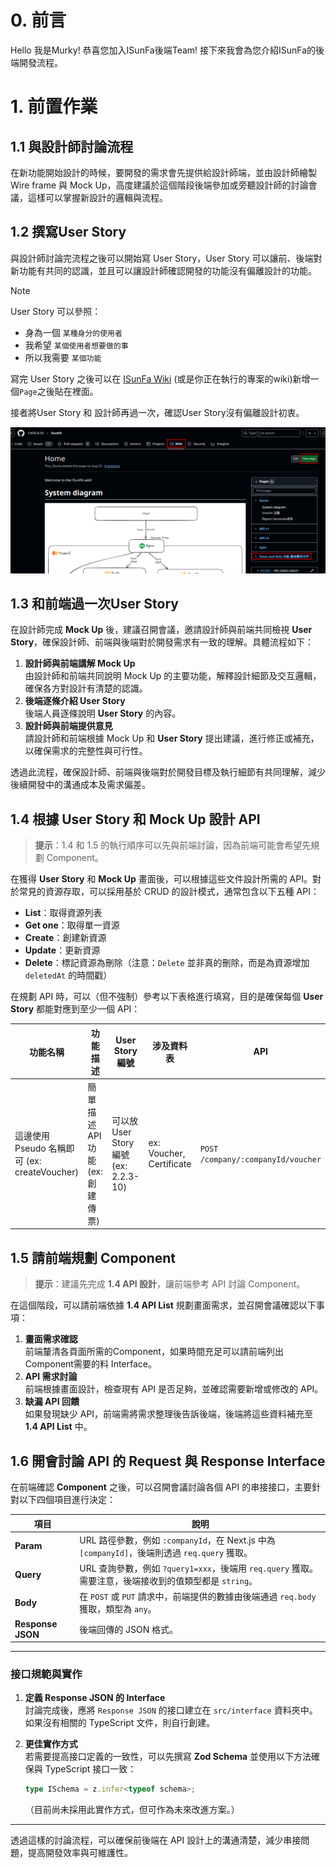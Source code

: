 # 0. 前言

Hello 我是Murky! 恭喜您加入ISunFa後端Team! 接下來我會為您介紹ISunFa的後端開發流程。
# 1. 前置作業

## 1.1 與設計師討論流程
在新功能開始設計的時候，要開發的需求會先提供給設計師端，並由設計師繪製 Wire frame 與 Mock Up，高度建議於這個階段後端參加或旁聽設計師的討論會議，這樣可以掌握新設計的邏輯與流程。

## 1.2 撰寫User Story
與設計師討論完流程之後可以開始寫 User Story，User Story 可以讓前、後端對新功能有共同的認識，並且可以讓設計師確認開發的功能沒有偏離設計的功能。

> [!note]
> User Story 可以參照：
> - 身為一個 `某種身分的使用者`
> - 我希望 `某個使用者想要做的事`
> - 所以我需要 `某個功能`

寫完 User Story 之後可以在 [ISunFa Wiki](https://github.com/CAFECA-IO/iSunFA/wiki/) (或是你正在執行的專案的wiki)新增一個`Page`之後貼在裡面。

接者將User Story 和 設計師再過一次，確認User Story沒有偏離設計初衷。

![](./後端生存指南img/後端生存指南-20241227153755632.png)

## 1.3 和前端過一次User Story

在設計師完成 **Mock Up** 後，建議召開會議，邀請設計師與前端共同檢視 **User Story**，確保設計師、前端與後端對於開發需求有一致的理解。具體流程如下：

1. **設計師與前端講解 Mock Up**  
    由設計師和前端共同說明 Mock Up 的主要功能，解釋設計細節及交互邏輯，確保各方對設計有清楚的認識。
2. **後端逐條介紹 User Story**  
    後端人員逐條說明 **User Story** 的內容。
3. **設計師與前端提供意見**  
    請設計師和前端根據 Mock Up 和 **User Story** 提出建議，進行修正或補充，以確保需求的完整性與可行性。

透過此流程，確保設計師、前端與後端對於開發目標及執行細節有共同理解，減少後續開發中的溝通成本及需求偏差。

## 1.4 根據 User Story 和 Mock Up 設計 API

> **提示**：1.4 和 1.5 的執行順序可以先與前端討論，因為前端可能會希望先規劃 Component。

在獲得 **User Story** 和 **Mock Up** 畫面後，可以根據這些文件設計所需的 API。對於常見的資源存取，可以採用基於 CRUD 的設計模式，通常包含以下五種 API：

- **List**：取得資源列表
- **Get one**：取得單一資源
- **Create**：創建新資源
- **Update**：更新資源
- **Delete**：標記資源為刪除（注意：`Delete` 並非真的刪除，而是為資源增加 `deletedAt` 的時間戳）

在規劃 API 時，可以（但不強制）參考以下表格進行填寫，目的是確保每個 **User Story** 都能對應到至少一個 API：

|功能名稱|功能描述|User Story 編號|涉及資料表|API|
|---|---|---|---|---|
|這邊使用 Pseudo 名稱即可 (ex: createVoucher)|簡單描述 API 功能 (ex: 創建傳票)|可以放 User Story 編號 (ex: 2.2.3-10)|ex: Voucher, Certificate|`POST /company/:companyId/voucher`|



## 1.5 請前端規劃 Component

> **提示**：建議先完成 **1.4 API 設計**，讓前端參考 API 討論 Component。

在這個階段，可以請前端依據 **1.4 API List** 規劃畫面需求，並召開會議確認以下事項：

1. **畫面需求確認**  
    前端釐清各頁面所需的Component，如果時間充足可以請前端列出Component需要的料 Interface。
2. **API 需求討論**  
    前端根據畫面設計，檢查現有 API 是否足夠，並確認需要新增或修改的 API。
3. **缺漏 API 回饋**  
    如果發現缺少 API，前端需將需求整理後告訴後端，後端將這些資料補充至 **1.4 API List** 中。
    


## 1.6 開會討論 API 的 Request 與 Response Interface

在前端確認 **Component** 之後，可以召開會議討論各個 API 的串接接口，主要針對以下四個項目進行決定：

|項目|說明|
|---|---|
|**Param**|URL 路徑參數，例如 `:companyId`，在 Next.js 中為 `[companyId]`，後端則透過 `req.query` 獲取。|
|**Query**|URL 查詢參數，例如 `?query1=xxx`，後端用 `req.query` 獲取。需要注意，後端接收到的值類型都是 `string`。|
|**Body**|在 `POST` 或 `PUT` 請求中，前端提供的數據由後端通過 `req.body` 獲取，類型為 `any`。|
|**Response JSON**|後端回傳的 JSON 格式。|

---

### 接口規範與實作

1. **定義 Response JSON 的 Interface**  
    討論完成後，應將 `Response JSON` 的接口建立在 `src/interface` 資料夾中。如果沒有相關的 TypeScript 文件，則自行創建。
    
2. **更佳實作方式**  
    若需要提高接口定義的一致性，可以先撰寫 **Zod Schema** 並使用以下方法確保與 TypeScript 接口一致：
    
    ```typescript
    type ISchema = z.infer<typeof schema>;
    ```
    
    （目前尚未採用此實作方式，但可作為未來改進方案。）
    

---

透過這樣的討論流程，可以確保前後端在 API 設計上的溝通清楚，減少串接問題，提高開發效率與可維護性。
